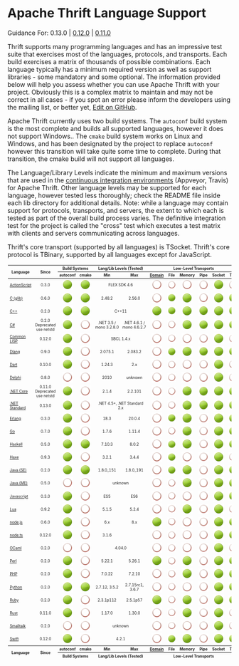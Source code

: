 # Apache Thrift Language Support #

Guidance For: 0.13.0 | 
[0.12.0](https://github.com/apache/thrift/blob/v0.12.0/LANGUAGES.md) | 
[0.11.0](https://github.com/apache/thrift/blob/0.11.0/LANGUAGES.md)

Thrift supports many programming languages and has an impressive test suite that
exercises most of the languages, protocols, and transports.  Each build exercises
a matrix of thousands of possible combinations.  Each language typically has a 
minimum required version as well as support libraries - some mandatory and some
optional.  The information provided below will help you assess whether you can
use Apache Thrift with your project.  Obviously this is a complex matrix to
maintain and may not be correct in all cases - if you spot an error please inform
the developers using the mailing list, or better yet,
[Edit on GitHub](https://github.com/apache/thrift/edit/master/LANGUAGES.md).

Apache Thrift currently uses two build systems.  The `autoconf` build system is
the most complete and builds all supported languages, however it does not support
Windows..  The `cmake` build system works on Linux and Windows, and has been
designated by the project to replace `autoconf` however this transition will
take quite some time to complete.  During that transition, the cmake build will
not support all languages.

The Language/Library Levels indicate the minimum and maximum versions that are
used in the [continuous integration environments](build/docker/README.md)
(Appveyor, Travis) for Apache Thrift.  Other language levels may be supported
for each language, however tested less thoroughly; check the README file inside
each lib directory for additional details.  Note: while a language may contain
support for protocols, transports, and servers, the extent to which each is tested
as part of the overall build process varies.  The definitive integration test for
the project is called the "cross" test which executes a test matrix with clients
and servers communicating across languages.

Thrift's core transport (supported by all languages) is TSocket.
Thrift's core protocol is TBinary, supported by all languages except for JavaScript.

<table style="font-size: 60%; padding: 1px;">
<thead>
<tr>
<th rowspan=2>Language</th>
<th rowspan=2 align=center>Since</th>
<th colspan=2 align=center>Build Systems</th>
<th colspan=2 align=center>Lang/Lib Levels (Tested)</th>
<th colspan=6 align=center>Low-Level Transports</th>
<th colspan=4 align=center>Transport Wrappers</th>
<th colspan=4 align=center>Protocols</th>
<th colspan=5 align=center>Servers</th>
<th rowspan=2>Open Issues</th>
</tr>
<tr>
<!-- Build Systems ---------><th>autoconf</th><th>cmake</th>
<!-- Lang/Lib Levels -------><th>Min</th><th>Max</th>
<!-- Low-Level Transports --><th><a href="https://en.wikipedia.org/wiki/Unix_domain_socket">Domain</a></th><th>&nbsp;File&nbsp;</th><th>Memory</th><th>&nbsp;Pipe&nbsp;</th><th>Socket</th><th>&nbsp;TLS&nbsp;</th>
<!-- Transport Wrappers ----><th>Framed</th><th>Header</th><th>&nbsp;http&nbsp;</th><th>&nbsp;zlib&nbsp;</th>
<!-- Protocols -------------><th><a href="doc/specs/thrift-binary-protocol.md">Binary</a></th><th><a href="doc/specs/thrift-compact-protocol.md">Compact</a></th><th>&nbsp;JSON&nbsp;</th><th>Multiplex</th>
<!-- Servers ---------------><th>Forking</th><th>Nonblocking</th><th>Simple</th><th>Threaded</th><th>ThreadPool</th>
</tr>
</thead>
<tbody>
<tr align=center>
<td align=left><a href="https://github.com/apache/thrift/blob/master/lib/as3/README.md">ActionScript</a></td>
<!-- Since -----------------><td>0.3.0</td>
<!-- Build Systems ---------><td><img src="doc/images/cgrn.png" alt="Yes"/></td><td><img src="doc/images/cgrn.png" alt="Yes"/></td>
<!-- Language Levels -------><td colspan=2>FLEX SDK 4.6</td>
<!-- Low-Level Transports --><td><img src="doc/images/cred.png" alt=""/></td><td><img src="doc/images/cred.png" alt=""/></td><td><img src="doc/images/cred.png" alt=""/></td><td><img src="doc/images/cred.png" alt=""/></td><td><img src="doc/images/cgrn.png" alt="Yes"/></td><td><img src="doc/images/cred.png" alt=""/></td>
<!-- Transport Wrappers ----><td><img src="doc/images/cred.png" alt=""/></td><td><img src="doc/images/cred.png" alt=""/></td><td><img src="doc/images/cgrn.png" alt="Yes"/></td><td><img src="doc/images/cred.png" alt=""/></td>
<!-- Protocols -------------><td><img src="doc/images/cgrn.png" alt="Yes"/></td><td><img src="doc/images/cred.png" alt=""/></td><td><img src="doc/images/cred.png" alt=""/></td><td><img src="doc/images/cred.png" alt=""/></td>
<!-- Servers ---------------><td><img src="doc/images/cred.png" alt=""/></td><td><img src="doc/images/cred.png" alt=""/></td><td><img src="doc/images/cred.png" alt=""/></td><td><img src="doc/images/cred.png" alt=""/></td><td><img src="doc/images/cred.png" alt=""/></td>
<td align=left><a href="https://issues.apache.org/jira/issues/?jql=project%20%3D%20THRIFT%20AND%20component%20in%20(%22AS3%20-%20Compiler%22%2C%20%22AS3%20-%20Library%22)%20and%20status%20not%20in%20(fixed%2C%20resolved%2C%20closed)">ActionScript</a></td>
</tr>
<tr align=center>
<td align=left><a href="https://github.com/apache/thrift/blob/master/lib/c_glib/README.md">C (glib)</a></td>
<!-- Since -----------------><td>0.6.0</td>
<!-- Build Systems ---------><td><img src="doc/images/cgrn.png" alt="Yes"/></td><td><img src="doc/images/cgrn.png" alt="Yes"/></td>
<!-- Language Levels -------><td>2.48.2</td><td>2.56.0</td>
<!-- Low-Level Transports --><td><img src="doc/images/cred.png" alt=""/></td><td><img src="doc/images/cgrn.png" alt="Yes"/></td><td><img src="doc/images/cgrn.png" alt="Yes"/></td><td><img src="doc/images/cred.png" alt=""/></td><td><img src="doc/images/cgrn.png" alt="Yes"/></td><td><img src="doc/images/cgrn.png" alt="Yes"/></td>
<!-- Transport Wrappers ----><td><img src="doc/images/cgrn.png" alt="Yes"/></td><td><img src="doc/images/cred.png" alt=""/></td><td><img src="doc/images/cred.png" alt=""/></td><td><img src="doc/images/cred.png" alt=""/></td>
<!-- Protocols -------------><td><img src="doc/images/cgrn.png" alt="Yes"/></td><td><img src="doc/images/cgrn.png" alt="Yes"/></td><td><img src="doc/images/cred.png" alt=""/></td><td><img src="doc/images/cgrn.png" alt="Yes"/></td>
<!-- Servers ---------------><td><img src="doc/images/cred.png" alt=""/></td><td><img src="doc/images/cred.png" alt=""/></td><td><img src="doc/images/cgrn.png" alt="Yes"/></td><td><img src="doc/images/cred.png" alt=""/></td><td><img src="doc/images/cred.png" alt=""/></td>
<td align=left><a href="https://issues.apache.org/jira/issues/?jql=project%20%3D%20THRIFT%20AND%20component%20in%20(%22C%20glib%20-%20Compiler%22%2C%20%22C%20glib%20-%20Library%22)%20and%20status%20not%20in%20(fixed%2C%20resolved%2C%20closed)">C (glib)</a></td>
</tr>
<tr align=center>
<td align=left><a href="https://github.com/apache/thrift/blob/master/lib/cpp/README.md">C++</a></td>
<!-- Since -----------------><td>0.2.0</td>
<!-- Build Systems ---------><td><img src="doc/images/cgrn.png" alt="Yes"/></td><td><img src="doc/images/cgrn.png" alt="Yes"/></td>
<!-- Language Levels -------><td colspan=2>C++11</td>
<!-- Low-Level Transports --><td><img src="doc/images/cgrn.png" alt="Yes"/></td><td><img src="doc/images/cgrn.png" alt="Yes"/></td><td><img src="doc/images/cgrn.png" alt="Yes"/></td><td><img src="doc/images/cgrn.png" alt="Yes"/></td><td><img src="doc/images/cgrn.png" alt="Yes"/></td><td><img src="doc/images/cgrn.png" alt="Yes"/></td>
<!-- Transport Wrappers ----><td><img src="doc/images/cgrn.png" alt="Yes"/></td><td><img src="doc/images/cgrn.png" alt="Yes"/></td><td><img src="doc/images/cgrn.png" alt="Yes"/></td><td><img src="doc/images/cgrn.png" alt="Yes"/></td>
<!-- Protocols -------------><td><img src="doc/images/cgrn.png" alt="Yes"/></td><td><img src="doc/images/cgrn.png" alt="Yes"/></td><td><img src="doc/images/cgrn.png" alt="Yes"/></td><td><img src="doc/images/cgrn.png" alt="Yes"/></td>
<!-- Servers ---------------><td><img src="doc/images/cred.png" alt=""/></td><td><img src="doc/images/cgrn.png" alt="Yes"/></td><td><img src="doc/images/cgrn.png" alt="Yes"/></td><td><img src="doc/images/cgrn.png" alt="Yes"/></td><td><img src="doc/images/cgrn.png" alt="Yes"/></td>
<td align=left><a href="https://issues.apache.org/jira/issues/?jql=project%20%3D%20THRIFT%20AND%20component%20in%20(%22C%2B%2B%20-%20Compiler%22%2C%20%22C%2B%2B%20-%20Library%22)%20and%20status%20not%20in%20(fixed%2C%20resolved%2C%20closed)">C++</a></td>
</tr>
<tr align=center>
<td align=left><a href="https://github.com/apache/thrift/blob/master/lib/csharp/README.md">C#</a></td>
<!-- Since -----------------><td>0.2.0<br>Deprecated<br>use netstd</td>
<!-- Build Systems ---------><td><img src="doc/images/cgrn.png" alt="Yes"/></td><td><img src="doc/images/cred.png" alt=""/></td>
<!-- Language Levels -------><td>.NET&nbsp;3.5 / mono&nbsp;3.2.8.0</td><td>.NET&nbsp;4.6.1 / mono&nbsp;4.6.2.7</td>
<!-- Low-Level Transports --><td><img src="doc/images/cred.png" alt=""/></td><td><img src="doc/images/cred.png" alt=""/></td><td><img src="doc/images/cgrn.png" alt="Yes"/></td><td><img src="doc/images/cgrn.png" alt="Yes"/></td><td><img src="doc/images/cgrn.png" alt="Yes"/></td><td><img src="doc/images/cgrn.png" alt="Yes"/></td>
<!-- Transport Wrappers ----><td><img src="doc/images/cgrn.png" alt="Yes"/></td><td><img src="doc/images/cred.png" alt=""/></td><td><img src="doc/images/cgrn.png" alt="Yes"/></td><td><img src="doc/images/cred.png" alt=""/></td>
<!-- Protocols -------------><td><img src="doc/images/cgrn.png" alt="Yes"/></td><td><img src="doc/images/cgrn.png" alt="Yes"/></td><td><img src="doc/images/cgrn.png" alt="Yes"/></td><td><img src="doc/images/cgrn.png" alt="Yes"/></td>
<!-- Servers ---------------><td><img src="doc/images/cred.png" alt=""/></td><td><img src="doc/images/cred.png" alt=""/></td><td><img src="doc/images/cgrn.png" alt="Yes"/></td><td><img src="doc/images/cgrn.png" alt="Yes"/></td><td><img src="doc/images/cgrn.png" alt="Yes"/></td>
<td align=left><a href="https://issues.apache.org/jira/issues/?jql=project%20%3D%20THRIFT%20AND%20component%20in%20(%22C%23%20-%20Compiler%22%2C%20%22C%23%20-%20Library%22)%20and%20status%20not%20in%20(fixed%2C%20resolved%2C%20closed)">C# (.NET)</a></td>
</tr>
<tr align=center>
<td align=left><a href="https://github.com/apache/thrift/blob/master/lib/cl/README.md">Common LISP</a></td>
<!-- Since -----------------><td>0.12.0</td>
<!-- Build Systems ---------><td><img src="doc/images/cgrn.png" alt="Yes"/></td><td><img src="doc/images/cred.png" alt=""/></td>
<!-- Language Levels -------><td colspan=2>SBCL 1.4.x</td>
<!-- Low-Level Transports --><td><img src="doc/images/cred.png" alt=""/></td><td><img src="doc/images/cred.png" alt="Yes"/></td><td><img src="doc/images/cred.png" alt=""/></td><td><img src="doc/images/cred.png" alt=""/></td><td><img src="doc/images/cgrn.png" alt="Yes"/></td><td><img src="doc/images/cred.png" alt=""/></td>
<!-- Transport Wrappers ----><td><img src="doc/images/cgrn.png" alt="Yes"/></td><td><img src="doc/images/cred.png" alt=""/></td><td><img src="doc/images/cred.png" alt=""/></td><td><img src="doc/images/cred.png" alt=""/></td>
<!-- Protocols -------------><td><img src="doc/images/cgrn.png" alt="Yes"/></td><td><img src="doc/images/cred.png" alt="Yes"/></td><td><img src="doc/images/cred.png" alt=""/></td><td><img src="doc/images/cgrn.png" alt="Yes"/></td>
<!-- Servers ---------------><td><img src="doc/images/cred.png" alt=""/></td><td><img src="doc/images/cred.png" alt="Yes"/></td><td><img src="doc/images/cgrn.png" alt=""/></td><td><img src="doc/images/cred.png" alt=""/></td><td><img src="doc/images/cred.png" alt=""/></td>
<td align=left><a href="https://issues.apache.org/jira/issues/?jql=project%20%3D%20THRIFT%20AND%20component%20in%20(%22Common%20LISP%20-%20Compiler%22%2C%20%22Common%20LISP%20-%20Library%22)%20and%20status%20not%20in%20(fixed%2C%20resolved%2C%20closed)">Common LISP</a></td>
</tr>
<tr align=center>
<td align=left><a href="https://github.com/apache/thrift/blob/master/lib/d/README.md">Dlang</a></td>
<!-- Since -----------------><td>0.9.0</td>
<!-- Build Systems ---------><td><img src="doc/images/cgrn.png" alt="Yes"/></td><td><img src="doc/images/cred.png" alt=""/></td>
<!-- Language Levels -------><td>2.075.1</td><td>2.083.2</td>
<!-- Low-Level Transports --><td><img src="doc/images/cred.png" alt=""/></td><td><img src="doc/images/cgrn.png" alt="Yes"/></td><td><img src="doc/images/cgrn.png" alt="Yes"/></td><td><img src="doc/images/cgrn.png" alt="Yes"/></td><td><img src="doc/images/cgrn.png" alt="Yes"/></td><td><img src="doc/images/cgrn.png" alt="Yes"/></td>
<!-- Transport Wrappers ----><td><img src="doc/images/cgrn.png" alt="Yes"/></td><td><img src="doc/images/cred.png" alt=""/></td><td><img src="doc/images/cgrn.png" alt="Yes"/></td><td><img src="doc/images/cgrn.png" alt="Yes"/></td>
<!-- Protocols -------------><td><img src="doc/images/cgrn.png" alt="Yes"/></td><td><img src="doc/images/cgrn.png" alt="Yes"/></td><td><img src="doc/images/cgrn.png" alt="Yes"/></td><td><img src="doc/images/cred.png" alt=""/></td>
<!-- Servers ---------------><td><img src="doc/images/cred.png" alt=""/></td><td><img src="doc/images/cgrn.png" alt="Yes"/></td><td><img src="doc/images/cgrn.png" alt="Yes"/></td><td><img src="doc/images/cgrn.png" alt="Yes"/></td><td><img src="doc/images/cgrn.png" alt="Yes"/></td>
<td align=left><a href="https://issues.apache.org/jira/issues/?jql=project%20%3D%20THRIFT%20AND%20component%20in%20(%22D%20-%20Compiler%22%2C%20%22D%20-%20Library%22)%20and%20status%20not%20in%20(fixed%2C%20resolved%2C%20closed)">D</a></td>
</tr>
<tr align=center>
<td align=left><a href="https://github.com/apache/thrift/blob/master/lib/dart/README.md">Dart</a></td>
<!-- Since -----------------><td>0.10.0</td>
<!-- Build Systems ---------><td><img src="doc/images/cgrn.png" alt="Yes"/></td><td><img src="doc/images/cred.png" alt=""/></td>
<!-- Language Levels -------><td>1.24.3</td><td>2.x</td>
<!-- Low-Level Transports --><td><img src="doc/images/cred.png" alt=""/></td><td><img src="doc/images/cred.png" alt=""/></td><td><img src="doc/images/cred.png" alt=""/></td><td><img src="doc/images/cred.png" alt=""/></td><td><img src="doc/images/cgrn.png" alt="Yes"/></td><td><img src="doc/images/cred.png" alt=""/></td>
<!-- Transport Wrappers ----><td><img src="doc/images/cgrn.png" alt="Yes"/></td><td><img src="doc/images/cred.png" alt=""/></td><td><img src="doc/images/cgrn.png" alt="Yes"/></td><td><img src="doc/images/cred.png" alt=""/></td>
<!-- Protocols -------------><td><img src="doc/images/cgrn.png" alt="Yes"/></td><td><img src="doc/images/cgrn.png" alt="Yes"/></td><td><img src="doc/images/cgrn.png" alt="Yes"/></td><td><img src="doc/images/cgrn.png" alt="Yes"/></td>
<!-- Servers ---------------><td><img src="doc/images/cred.png" alt=""/></td><td><img src="doc/images/cred.png" alt=""/></td><td><img src="doc/images/cred.png" alt=""/></td><td><img src="doc/images/cred.png" alt=""/></td><td><img src="doc/images/cred.png" alt=""/></td>
<td align=left><a href="https://issues.apache.org/jira/issues/?jql=project%20%3D%20THRIFT%20AND%20component%20in%20(%22Dart%20-%20Compiler%22%2C%20%22Dart%20-%20Library%22)%20and%20status%20not%20in%20(fixed%2C%20resolved%2C%20closed)">Dart</a></td>
</tr>
<tr align=center>
<td align=left><a href="https://github.com/apache/thrift/blob/master/lib/delphi/README.md">Delphi</a></td>
<!-- Since -----------------><td>0.8.0</td>
<!-- Build Systems ---------><td><img src="doc/images/cred.png" alt=""/></td><td><img src="doc/images/cred.png" alt=""/></td>
<!-- Language Levels -------><td>2010</td><td>unknown</td>
<!-- Low-Level Transports --><td><img src="doc/images/cred.png" alt=""/></td><td><img src="doc/images/cred.png" alt=""/></td><td><img src="doc/images/cred.png" alt=""/></td><td><img src="doc/images/cred.png" alt=""/></td><td><img src="doc/images/cgrn.png" alt="Yes"/></td><td><img src="doc/images/cred.png" alt=""/></td>
<!-- Transport Wrappers ----><td><img src="doc/images/cgrn.png" alt="Yes"/></td><td><img src="doc/images/cred.png" alt=""/></td><td><img src="doc/images/cgrn.png" alt="Yes"/></td><td><img src="doc/images/cred.png" alt=""/></td>
<!-- Protocols -------------><td><img src="doc/images/cgrn.png" alt="Yes"/></td><td><img src="doc/images/cgrn.png" alt="Yes"/></td><td><img src="doc/images/cgrn.png" alt="Yes"/></td><td><img src="doc/images/cgrn.png" alt="Yes"/></td>
<!-- Servers ---------------><td><img src="doc/images/cred.png" alt=""/></td><td><img src="doc/images/cred.png" alt=""/></td><td><img src="doc/images/cgrn.png" alt="Yes"/></td><td><img src="doc/images/cred.png" alt=""/></td><td><img src="doc/images/cred.png" alt=""/></td>
<td align=left><a href="https://issues.apache.org/jira/issues/?jql=project%20%3D%20THRIFT%20AND%20component%20in%20(%22Delphi%20-%20Compiler%22%2C%20%22Delphi%20-%20Library%22)%20and%20status%20not%20in%20(fixed%2C%20resolved%2C%20closed)">Delphi</a></td>
</tr>
<tr align=center>
<td align=left><a href="https://github.com/apache/thrift/blob/master/lib/netcore/README.md">.NET Core</a></td>
<!-- Since -----------------><td>0.11.0<br>Deprecated<br>use netstd</td>
<!-- Build Systems ---------><td><img src="doc/images/cgrn.png" alt="Yes"/></td><td><img src="doc/images/cred.png" alt=""/></td>
<!-- Language Levels -------><td>2.1.4</td><td>2.2.101</td>
<!-- Low-Level Transports --><td><img src="doc/images/cred.png" alt=""/></td><td><img src="doc/images/cred.png" alt=""/></td><td><img src="doc/images/cgrn.png" alt="Yes"/></td><td><img src="doc/images/cgrn.png" alt="Yes"/></td><td><img src="doc/images/cgrn.png" alt="Yes"/></td><td><img src="doc/images/cgrn.png" alt="Yes"/></td>
<!-- Transport Wrappers ----><td><img src="doc/images/cgrn.png" alt="Yes"/></td><td><img src="doc/images/cred.png" alt=""/></td><td><img src="doc/images/cgrn.png" alt="Yes"/></td><td><img src="doc/images/cred.png" alt=""/></td>
<!-- Protocols -------------><td><img src="doc/images/cgrn.png" alt="Yes"/></td><td><img src="doc/images/cgrn.png" alt="Yes"/></td><td><img src="doc/images/cgrn.png" alt="Yes"/></td><td><img src="doc/images/cgrn.png" alt="Yes"/></td>
<!-- Servers ---------------><td><img src="doc/images/cred.png" alt=""/></td><td><img src="doc/images/cgrn.png" alt="Yes"/></td><td><img src="doc/images/cred.png" alt=""/></td><td><img src="doc/images/cred.png" alt=""/></td><td><img src="doc/images/cred.png" alt=""/></td>
<td align=left><a href="https://issues.apache.org/jira/issues/?jql=project%20%3D%20THRIFT%20AND%20component%20in%20(%22netcore%20-%20Compiler%22%2C%20%22netcore%20-%20Library%22)%20and%20status%20not%20in%20(fixed%2C%20resolved%2C%20closed)">.NET Core</a></td>
</tr>
<tr align=center>
<td align=left><a href="https://github.com/apache/thrift/blob/master/lib/netstd/README.md">.NET Standard</a></td>
<!-- Since -----------------><td>0.13.0</td>
<!-- Build Systems ---------><td><img src="doc/images/cgrn.png" alt="Yes"/></td><td><img src="doc/images/cred.png" alt=""/></td>
<!-- Language Levels -------><td colspan=2>.NET 4.5+, .NET Standard 2.x</td>
<!-- Low-Level Transports --><td><img src="doc/images/cred.png" alt=""/></td><td><img src="doc/images/cred.png" alt=""/></td><td><img src="doc/images/cgrn.png" alt="Yes"/></td><td><img src="doc/images/cgrn.png" alt="Yes"/></td><td><img src="doc/images/cgrn.png" alt="Yes"/></td><td><img src="doc/images/cgrn.png" alt="Yes"/></td>
<!-- Transport Wrappers ----><td><img src="doc/images/cgrn.png" alt="Yes"/></td><td><img src="doc/images/cred.png" alt=""/></td><td><img src="doc/images/cgrn.png" alt="Yes"/></td><td><img src="doc/images/cred.png" alt=""/></td>
<!-- Protocols -------------><td><img src="doc/images/cgrn.png" alt="Yes"/></td><td><img src="doc/images/cgrn.png" alt="Yes"/></td><td><img src="doc/images/cgrn.png" alt="Yes"/></td><td><img src="doc/images/cgrn.png" alt="Yes"/></td>
<!-- Servers ---------------><td><img src="doc/images/cred.png" alt=""/></td><td><img src="doc/images/cgrn.png" alt="Yes"/></td><td><img src="doc/images/cred.png" alt=""/></td><td><img src="doc/images/cred.png" alt=""/></td><td><img src="doc/images/cred.png" alt=""/></td>
<td align=left><a href="https://issues.apache.org/jira/issues/?jql=project%20%3D%20THRIFT%20AND%20component%20in%20(%22netstd%20-%20Compiler%22%2C%20%22netstd%20-%20Library%22)%20and%20status%20not%20in%20(fixed%2C%20resolved%2C%20closed)">.NET Standard</a></td>
</tr>
<tr align=center>
<td align=left><a href="https://github.com/apache/thrift/blob/master/lib/erl/README.md">Erlang</a></td>
<!-- Since -----------------><td>0.3.0</td>
<!-- Build Systems ---------><td><img src="doc/images/cgrn.png" alt="Yes"/></td><td><img src="doc/images/cred.png" alt=""/></td>
<!-- Language Levels -------><td>18.3</td><td>20.0.4</td>
<!-- Low-Level Transports --><td><img src="doc/images/cred.png" alt=""/></td><td><img src="doc/images/cgrn.png" alt="Yes"/></td><td><img src="doc/images/cgrn.png" alt="Yes"/></td><td><img src="doc/images/cred.png" alt=""/></td><td><img src="doc/images/cgrn.png" alt="Yes"/></td><td><img src="doc/images/cgrn.png" alt="Yes"/></td>
<!-- Transport Wrappers ----><td><img src="doc/images/cgrn.png" alt="Yes"/></td><td><img src="doc/images/cred.png" alt=""/></td><td><img src="doc/images/cgrn.png" alt="Yes"/></td><td><img src="doc/images/cred.png" alt=""/></td>
<!-- Protocols -------------><td><img src="doc/images/cgrn.png" alt="Yes"/></td><td><img src="doc/images/cgrn.png" alt="Yes"/></td><td><img src="doc/images/cgrn.png" alt="Yes"/></td><td><img src="doc/images/cgrn.png" alt="Yes"/></td>
<!-- Servers ---------------><td><img src="doc/images/cred.png" alt=""/></td><td><img src="doc/images/cred.png" alt=""/></td><td><img src="doc/images/cgrn.png" alt="Yes"/></td><td><img src="doc/images/cred.png" alt=""/></td><td><img src="doc/images/cred.png" alt=""/></td>
<td align=left><a href="https://issues.apache.org/jira/issues/?jql=project%20%3D%20THRIFT%20AND%20component%20in%20(%22Erlang%20-%20Compiler%22%2C%20%22Erlang%20-%20Library%22)%20and%20status%20not%20in%20(fixed%2C%20resolved%2C%20closed)">Erlang</a></td>
</tr>
<tr align=center>
<td align=left><a href="https://github.com/apache/thrift/blob/master/lib/go/README.md">Go</a></td>
<!-- Since -----------------><td>0.7.0</td>
<!-- Build Systems ---------><td><img src="doc/images/cgrn.png" alt="Yes"/></td><td><img src="doc/images/cred.png" alt=""/></td>
<!-- Language Levels -------><td>1.7.6</td><td>1.11.4</td>
<!-- Low-Level Transports --><td><img src="doc/images/cred.png" alt=""/></td><td><img src="doc/images/cred.png" alt=""/></td><td><img src="doc/images/cgrn.png" alt="Yes"/></td><td><img src="doc/images/cred.png" alt=""/></td><td><img src="doc/images/cgrn.png" alt="Yes"/></td><td><img src="doc/images/cgrn.png" alt="Yes"/></td>
<!-- Transport Wrappers ----><td><img src="doc/images/cgrn.png" alt="Yes"/></td><td><img src="doc/images/cred.png" alt=""/></td><td><img src="doc/images/cgrn.png" alt="Yes"/></td><td><img src="doc/images/cgrn.png" alt="Yes"/></td>
<!-- Protocols -------------><td><img src="doc/images/cgrn.png" alt="Yes"/></td><td><img src="doc/images/cgrn.png" alt="Yes"/></td><td><img src="doc/images/cgrn.png" alt="Yes"/></td><td><img src="doc/images/cgrn.png" alt="Yes"/></td>
<!-- Servers ---------------><td><img src="doc/images/cred.png" alt=""/></td><td><img src="doc/images/cred.png" alt=""/></td><td><img src="doc/images/cgrn.png" alt="Yes"/></td><td><img src="doc/images/cred.png" alt=""/></td><td><img src="doc/images/cred.png" alt=""/></td>
<td align=left><a href="https://issues.apache.org/jira/issues/?jql=project%20%3D%20THRIFT%20AND%20component%20in%20(%22Go%20-%20Compiler%22%2C%20%22Go%20-%20Library%22)%20and%20status%20not%20in%20(fixed%2C%20resolved%2C%20closed)">Go</a></td>
</tr>
<tr align=center>
<td align=left><a href="https://github.com/apache/thrift/blob/master/lib/hs/README.md">Haskell</a></td>
<!-- Since -----------------><td>0.5.0</td>
<!-- Build Systems ---------><td><img src="doc/images/cgrn.png" alt="Yes"/></td><td><img src="doc/images/cgrn.png" alt="Yes"/></td>
<!-- Language Levels -------><td>7.10.3</td><td>8.0.2</td>
<!-- Low-Level Transports --><td><img src="doc/images/cred.png" alt=""/></td><td><img src="doc/images/cgrn.png" alt="Yes"/></td><td><img src="doc/images/cgrn.png" alt="Yes"/></td><td><img src="doc/images/cred.png" alt=""/></td><td><img src="doc/images/cgrn.png" alt="Yes"/></td><td><img src="doc/images/cgrn.png" alt="Yes"/></td>
<!-- Transport Wrappers ----><td><img src="doc/images/cgrn.png" alt="Yes"/></td><td><img src="doc/images/cred.png" alt=""/></td><td><img src="doc/images/cgrn.png" alt="Yes"/></td><td><img src="doc/images/cred.png" alt=""/></td>
<!-- Protocols -------------><td><img src="doc/images/cgrn.png" alt="Yes"/></td><td><img src="doc/images/cgrn.png" alt="Yes"/></td><td><img src="doc/images/cgrn.png" alt="Yes"/></td><td><img src="doc/images/cred.png" alt=""/></td>
<!-- Servers ---------------><td><img src="doc/images/cred.png" alt=""/></td><td><img src="doc/images/cred.png" alt=""/></td><td><img src="doc/images/cgrn.png" alt="Yes"/></td><td><img src="doc/images/cgrn.png" alt="Yes"/></td><td><img src="doc/images/cred.png" alt=""/></td>
<td align=left><a href="https://issues.apache.org/jira/issues/?jql=project%20%3D%20THRIFT%20AND%20component%20in%20(%22Haskell%20-%20Compiler%22%2C%20%22Haskell%20-%20Library%22)%20and%20status%20not%20in%20(fixed%2C%20resolved%2C%20closed)">Haskell</a></td>
</tr>
<tr align=center>
<td align=left><a href="https://github.com/apache/thrift/blob/master/lib/haxe/README.md">Haxe</a></td>
<!-- Since -----------------><td>0.9.3</td>
<!-- Build Systems ---------><td><img src="doc/images/cgrn.png" alt="Yes"/></td><td><img src="doc/images/cred.png" alt=""/></td>
<!-- Language Levels -------><td>3.2.1</td><td>3.4.4</td>
<!-- Low-Level Transports --><td><img src="doc/images/cred.png" alt=""/></td><td><img src="doc/images/cgrn.png" alt="Yes"/></td><td><img src="doc/images/cred.png" alt=""/></td><td><img src="doc/images/cred.png" alt=""/></td><td><img src="doc/images/cgrn.png" alt="Yes"/></td><td><img src="doc/images/cred.png" alt=""/></td>
<!-- Transport Wrappers ----><td><img src="doc/images/cgrn.png" alt="Yes"/></td><td><img src="doc/images/cred.png" alt=""/></td><td><img src="doc/images/cgrn.png" alt="Yes"/></td><td><img src="doc/images/cred.png" alt=""/></td>
<!-- Protocols -------------><td><img src="doc/images/cgrn.png" alt="Yes"/></td><td><img src="doc/images/cgrn.png" alt="Yes"/></td><td><img src="doc/images/cgrn.png" alt="Yes"/></td><td><img src="doc/images/cgrn.png" alt="Yes"/></td>
<!-- Servers ---------------><td><img src="doc/images/cred.png" alt=""/></td><td><img src="doc/images/cred.png" alt=""/></td><td><img src="doc/images/cgrn.png" alt="Yes"/></td><td><img src="doc/images/cred.png" alt=""/></td><td><img src="doc/images/cred.png" alt=""/></td>
<td align=left><a href="https://issues.apache.org/jira/issues/?jql=project%20%3D%20THRIFT%20AND%20component%20in%20(%22Haxe%20-%20Compiler%22%2C%20%22Haxe%20-%20Library%22)%20and%20status%20not%20in%20(fixed%2C%20resolved%2C%20closed)">Haxe</a></td>
</tr>
<tr align=center>
<td align=left><a href="https://github.com/apache/thrift/blob/master/lib/java/README.md">Java (SE)</a></td>
<!-- Since -----------------><td>0.2.0</td>
<!-- Build Systems ---------><td><img src="doc/images/cgrn.png" alt="Yes"/></td><td><img src="doc/images/cgrn.png" alt="Yes"/></td>
<!-- Language Levels -------><td>1.8.0_151</td><td>1.8.0_191</td>
<!-- Low-Level Transports --><td><img src="doc/images/cred.png" alt=""/></td><td><img src="doc/images/cgrn.png" alt="Yes"/></td><td><img src="doc/images/cgrn.png" alt="Yes"/></td><td><img src="doc/images/cred.png" alt=""/></td><td><img src="doc/images/cgrn.png" alt="Yes"/></td><td><img src="doc/images/cgrn.png" alt="Yes"/></td>
<!-- Transport Wrappers ----><td><img src="doc/images/cgrn.png" alt="Yes"/></td><td><img src="doc/images/cred.png" alt=""/></td><td><img src="doc/images/cgrn.png" alt="Yes"/></td><td><img src="doc/images/cgrn.png" alt="Yes"/></td>
<!-- Protocols -------------><td><img src="doc/images/cgrn.png" alt="Yes"/></td><td><img src="doc/images/cgrn.png" alt="Yes"/></td><td><img src="doc/images/cgrn.png" alt="Yes"/></td><td><img src="doc/images/cgrn.png" alt="Yes"/></td>
<!-- Servers ---------------><td><img src="doc/images/cred.png" alt=""/></td><td><img src="doc/images/cgrn.png" alt="Yes"/></td><td><img src="doc/images/cgrn.png" alt="Yes"/></td><td><img src="doc/images/cgrn.png" alt="Yes"/></td><td><img src="doc/images/cgrn.png" alt="Yes"/></td>
<td align=left><a href="https://issues.apache.org/jira/issues/?jql=project%20%3D%20THRIFT%20AND%20component%20in%20(%22Java%20-%20Compiler%22%2C%20%22Java%20-%20Library%22)%20and%20status%20not%20in%20(fixed%2C%20resolved%2C%20closed)">Java SE</a></td>
</tr>
<tr align=center>
<td align=left><a href="https://github.com/apache/thrift/blob/master/lib/javame/README.md">Java (ME)</a></td>
<!-- Since -----------------><td>0.5.0</td>
<!-- Build Systems ---------><td><img src="doc/images/cred.png" alt=""/></td><td><img src="doc/images/cred.png" alt=""/></td>
<!-- Language Levels -------><td colspan=2>unknown</td>
<!-- Low-Level Transports --><td><img src="doc/images/cred.png" alt=""/></td><td><img src="doc/images/cred.png" alt=""/></td><td><img src="doc/images/cgrn.png" alt="Yes"/></td><td><img src="doc/images/cred.png" alt=""/></td><td><img src="doc/images/cgrn.png" alt="Yes"/></td><td><img src="doc/images/cgrn.png" alt="Yes"/></td>
<!-- Transport Wrappers ----><td><img src="doc/images/cred.png" alt=""/></td><td><img src="doc/images/cred.png" alt=""/></td><td><img src="doc/images/cgrn.png" alt="Yes"/></td><td><img src="doc/images/cred.png" alt=""/></td>
<!-- Protocols -------------><td><img src="doc/images/cgrn.png" alt="Yes"/></td><td><img src="doc/images/cred.png" alt=""/></td><td><img src="doc/images/cgrn.png" alt="Yes"/></td><td><img src="doc/images/cred.png" alt=""/></td>
<!-- Servers ---------------><td><img src="doc/images/cred.png" alt=""/></td><td><img src="doc/images/cred.png" alt=""/></td><td><img src="doc/images/cred.png" alt=""/></td><td><img src="doc/images/cred.png" alt=""/></td><td><img src="doc/images/cred.png" alt=""/></td>
<td align=left><a href="https://issues.apache.org/jira/issues/?jql=project%20%3D%20THRIFT%20AND%20component%20in%20(%22JavaME%20-%20Compiler%22%2C%20%22JavaME%20-%20Library%22)%20and%20status%20not%20in%20(fixed%2C%20resolved%2C%20closed)">Java ME</a></td>
</tr>
<tr align=center>
<td align=left><a href="https://github.com/apache/thrift/blob/master/lib/js/README.md">Javascript</a></td>
<!-- Since -----------------><td>0.3.0</td>
<!-- Build Systems ---------><td><img src="doc/images/cgrn.png" alt="Yes"/></td><td><img src="doc/images/cred.png" alt=""/></td>
<!-- Language Levels -------><td>ES5</td><td>ES6</td>
<!-- Low-Level Transports --><td><img src="doc/images/cred.png" alt=""/></td><td><img src="doc/images/cred.png" alt=""/></td><td><img src="doc/images/cred.png" alt=""/></td><td><img src="doc/images/cred.png" alt=""/></td><td><img src="doc/images/cgrn.png" alt="Yes"/></td><td><img src="doc/images/cgrn.png" alt="Yes"/></td>
<!-- Transport Wrappers ----><td><img src="doc/images/cred.png" alt=""/></td><td><img src="doc/images/cred.png" alt=""/></td><td><img src="doc/images/cgrn.png" alt="Yes"/></td><td><img src="doc/images/cred.png" alt=""/></td>
<!-- Protocols -------------><td><img src="doc/images/cred.png" alt=""/></td><td><img src="doc/images/cred.png" alt=""/></td><td><img src="doc/images/cgrn.png" alt="Yes"/></td><td><img src="doc/images/cgrn.png" alt="Yes"/></td>
<!-- Servers ---------------><td><img src="doc/images/cred.png" alt=""/></td><td><img src="doc/images/cred.png" alt=""/></td><td><img src="doc/images/cred.png" alt=""/></td><td><img src="doc/images/cred.png" alt=""/></td><td><img src="doc/images/cred.png" alt=""/></td>
<td align=left><a href="https://issues.apache.org/jira/issues/?jql=project%20%3D%20THRIFT%20AND%20component%20in%20(%22Javascript%20-%20Compiler%22%2C%20%22Javascript%20-%20Library%22)%20and%20status%20not%20in%20(fixed%2C%20resolved%2C%20closed)">Javascript</a></td>
</tr>
<tr align=center>
<td align=left><a href="https://github.com/apache/thrift/blob/master/lib/lua/README.md">Lua</a></td>
<!-- Since -----------------><td>0.9.2</td>
<!-- Build Systems ---------><td><img src="doc/images/cgrn.png" alt="Yes"/></td><td><img src="doc/images/cred.png" alt=""/></td>
<!-- Language Levels -------><td>5.1.5</td><td>5.2.4</td>
<!-- Low-Level Transports --><td><img src="doc/images/cred.png" alt=""/></td><td><img src="doc/images/cred.png" alt=""/></td><td><img src="doc/images/cgrn.png" alt="Yes"/></td><td><img src="doc/images/cred.png" alt=""/></td><td><img src="doc/images/cgrn.png" alt="Yes"/></td><td><img src="doc/images/cred.png" alt=""/></td>
<!-- Transport Wrappers ----><td><img src="doc/images/cgrn.png" alt="Yes"/></td><td><img src="doc/images/cred.png" alt=""/></td><td><img src="doc/images/cgrn.png" alt="Yes"/></td><td><img src="doc/images/cred.png" alt=""/></td>
<!-- Protocols -------------><td><img src="doc/images/cgrn.png" alt="Yes"/></td><td><img src="doc/images/cgrn.png" alt="Yes"/></td><td><img src="doc/images/cgrn.png" alt="Yes"/></td><td><img src="doc/images/cred.png" alt=""/></td>
<!-- Servers ---------------><td><img src="doc/images/cred.png" alt=""/></td><td><img src="doc/images/cred.png" alt=""/></td><td><img src="doc/images/cgrn.png" alt="Yes"/></td><td><img src="doc/images/cred.png" alt=""/></td><td><img src="doc/images/cred.png" alt=""/></td>
<td align=left><a href="https://issues.apache.org/jira/issues/?jql=project%20%3D%20THRIFT%20AND%20component%20in%20(%22Lua%20-%20Compiler%22%2C%20%22Lua%20-%20Library%22)%20and%20status%20not%20in%20(fixed%2C%20resolved%2C%20closed)">Lua</a></td>
</tr>
<tr align=center>
<td align=left><a href="https://github.com/apache/thrift/blob/master/lib/nodejs/README.md">node.js</a></td>
<!-- Since -----------------><td>0.6.0</td>
<!-- Build Systems ---------><td><img src="doc/images/cgrn.png" alt="Yes"/></td><td><img src="doc/images/cred.png" alt=""/></td>
<!-- Language Levels -------><td>6.x</td><td>8.x</td>
<!-- Low-Level Transports --><td><img src="doc/images/cgrn.png" alt="Yes"/></td><td><img src="doc/images/cred.png" alt=""/></td><td><img src="doc/images/cred.png" alt=""/></td><td><img src="doc/images/cred.png" alt=""/></td><td><img src="doc/images/cgrn.png" alt="Yes"/></td><td><img src="doc/images/cgrn.png" alt="Yes"/></td>
<!-- Transport Wrappers ----><td><img src="doc/images/cgrn.png" alt="Yes"/></td><td><img src="doc/images/cgrn.png" alt="Yes"/></td><td><img src="doc/images/cgrn.png" alt="Yes"/></td><td><img src="doc/images/cred.png" alt=""/></td>
<!-- Protocols -------------><td><img src="doc/images/cgrn.png" alt="Yes"/></td><td><img src="doc/images/cgrn.png" alt="Yes"/></td><td><img src="doc/images/cgrn.png" alt="Yes"/></td><td><img src="doc/images/cgrn.png" alt="Yes"/></td>
<!-- Servers ---------------><td><img src="doc/images/cred.png" alt=""/></td><td><img src="doc/images/cred.png" alt=""/></td><td><img src="doc/images/cgrn.png" alt="Yes"/></td><td><img src="doc/images/cred.png" alt=""/></td><td><img src="doc/images/cred.png" alt=""/></td>
<td align=left><a href="https://issues.apache.org/jira/issues/?jql=project%20%3D%20THRIFT%20AND%20component%20in%20(%22Node.js%20-%20Compiler%22%2C%20%22Node.js%20-%20Library%22)%20and%20status%20not%20in%20(fixed%2C%20resolved%2C%20closed)">node.js</a></td>
</tr>
<tr align=center>
<td align=left><a href="https://github.com/apache/thrift/blob/master/lib/nodets/README.md">node.ts</a></td>
<!-- Since -----------------><td>0.12.0</td>
<!-- Build Systems ---------><td><img src="doc/images/cgrn.png" alt="Yes"/></td><td><img src="doc/images/cred.png" alt=""/></td>
<!-- Language Levels -------><td>3.1.6</td><td></td>
<!-- Low-Level Transports --><td><img src="doc/images/cred.png" alt=""/></td><td><img src="doc/images/cred.png" alt=""/></td><td><img src="doc/images/cred.png" alt=""/></td><td><img src="doc/images/cred.png" alt=""/></td><td><img src="doc/images/cgrn.png" alt="Yes"/></td><td><img src="doc/images/cgrn.png" alt="Yes"/></td>
<!-- Transport Wrappers ----><td><img src="doc/images/cred.png" alt=""/></td><td><img src="doc/images/cred.png" alt=""/></td><td><img src="doc/images/cred.png" alt=""/></td><td><img src="doc/images/cred.png" alt=""/></td>
<!-- Protocols -------------><td><img src="doc/images/cgrn.png" alt="Yes"/></td><td><img src="doc/images/cred.png" alt=""/></td><td><img src="doc/images/cred.png" alt=""/></td><td><img src="doc/images/cred.png" alt=""/></td>
<!-- Servers ---------------><td><img src="doc/images/cred.png" alt=""/></td><td><img src="doc/images/cred.png" alt=""/></td><td><img src="doc/images/cgrn.png" alt="Yes"/></td><td><img src="doc/images/cred.png" alt=""/></td><td><img src="doc/images/cred.png" alt=""/></td>
<td align=left><a href="https://issues.apache.org/jira/issues/?jql=project%20%3D%20THRIFT%20AND%20component%20in%20(%22TypeScript%20-%20Library%22)%20and%20status%20not%20in%20(fixed%2C%20resolved%2C%20closed)">node.ts</a></td>
</tr>
<tr align=center>
<td align=left><a href="https://github.com/apache/thrift/blob/master/lib/ocaml/README.md">OCaml</a></td>
<!-- Since -----------------><td>0.2.0</td>
<!-- Build Systems ---------><td><img src="doc/images/cred.png" alt=""/></td><td><img src="doc/images/cred.png" alt=""/></td>
<!-- Language Levels -------><td colspan=2>4.04.0</td>
<!-- Low-Level Transports --><td><img src="doc/images/cred.png" alt=""/></td><td><img src="doc/images/cred.png" alt=""/></td><td><img src="doc/images/cred.png" alt=""/></td><td><img src="doc/images/cred.png" alt=""/></td><td><img src="doc/images/cgrn.png" alt="Yes"/></td><td><img src="doc/images/cred.png" alt=""/></td>
<!-- Transport Wrappers ----><td><img src="doc/images/cgrn.png" alt="Yes"/></td><td><img src="doc/images/cred.png" alt=""/></td><td><img src="doc/images/cred.png" alt=""/></td><td><img src="doc/images/cred.png" alt=""/></td>
<!-- Protocols -------------><td><img src="doc/images/cgrn.png" alt="Yes"/></td><td><img src="doc/images/cred.png" alt=""/></td><td><img src="doc/images/cred.png" alt=""/></td><td><img src="doc/images/cred.png" alt=""/></td>
<!-- Servers ---------------><td><img src="doc/images/cred.png" alt=""/></td><td><img src="doc/images/cred.png" alt=""/></td><td><img src="doc/images/cgrn.png" alt="Yes"/></td><td><img src="doc/images/cgrn.png" alt="Yes"/></td><td><img src="doc/images/cred.png" alt=""/></td>
<td align=left><a href="https://issues.apache.org/jira/issues/?jql=project%20%3D%20THRIFT%20AND%20component%20in%20(%22OCaml%20-%20Compiler%22%2C%20%22OCaml%20-%20Library%22)%20and%20status%20not%20in%20(fixed%2C%20resolved%2C%20closed)">OCaml</a></td>
</tr>
<tr align=center>
<td align=left><a href="https://github.com/apache/thrift/blob/master/lib/perl/README.md">Perl</a></td>
<!-- Since -----------------><td>0.2.0</td>
<!-- Build Systems ---------><td><img src="doc/images/cgrn.png" alt="Yes"/></td><td><img src="doc/images/cred.png" alt=""/></td>
<!-- Language Levels -------><td>5.22.1</td><td>5.26.1</td>
<!-- Low-Level Transports --><td><img src="doc/images/cgrn.png" alt="Yes"/></td><td><img src="doc/images/cred.png" alt=""/></td><td><img src="doc/images/cgrn.png" alt="Yes"/></td><td><img src="doc/images/cred.png" alt=""/></td><td><img src="doc/images/cgrn.png" alt="Yes"/></td><td><img src="doc/images/cgrn.png" alt="Yes"/></td>
<!-- Transport Wrappers ----><td><img src="doc/images/cgrn.png" alt="Yes"/></td><td><img src="doc/images/cred.png" alt=""/></td><td><img src="doc/images/cgrn.png" alt="Yes"/></td><td><img src="doc/images/cred.png" alt=""/></td>
<!-- Protocols -------------><td><img src="doc/images/cgrn.png" alt="Yes"/></td><td><img src="doc/images/cred.png" alt=""/></td><td><img src="doc/images/cgrn.png" alt="Yes"/></td><td><img src="doc/images/cgrn.png" alt="Yes"/></td>
<!-- Servers ---------------><td><img src="doc/images/cgrn.png" alt="Yes"/></td><td><img src="doc/images/cred.png" alt=""/></td><td><img src="doc/images/cgrn.png" alt="Yes"/></td><td><img src="doc/images/cred.png" alt=""/></td><td><img src="doc/images/cred.png" alt=""/></td>
<td align=left><a href="https://issues.apache.org/jira/issues/?jql=project%20%3D%20THRIFT%20AND%20component%20in%20(%22Perl%20-%20Compiler%22%2C%20%22Perl%20-%20Library%22)%20and%20status%20not%20in%20(fixed%2C%20resolved%2C%20closed)">Perl</a></td>
</tr>
<tr align=center>
<td align=left><a href="https://github.com/apache/thrift/blob/master/lib/php/README.md">PHP</a></td>
<!-- Since -----------------><td>0.2.0</td>
<!-- Build Systems ---------><td><img src="doc/images/cgrn.png" alt="Yes"/></td><td><img src="doc/images/cred.png" alt=""/></td>
<!-- Language Levels -------><td>7.0.22</td><td>7.2.10</td>
<!-- Low-Level Transports --><td><img src="doc/images/cred.png" alt=""/></td><td><img src="doc/images/cred.png" alt=""/></td><td><img src="doc/images/cgrn.png" alt="Yes"/></td><td><img src="doc/images/cred.png" alt=""/></td><td><img src="doc/images/cgrn.png" alt="Yes"/></td><td><img src="doc/images/cgrn.png" alt="Yes"/></td>
<!-- Transport Wrappers ----><td><img src="doc/images/cgrn.png" alt="Yes"/></td><td><img src="doc/images/cred.png" alt=""/></td><td><img src="doc/images/cgrn.png" alt="Yes"/></td><td><img src="doc/images/cred.png" alt=""/></td>
<!-- Protocols -------------><td><img src="doc/images/cgrn.png" alt="Yes"/></td><td><img src="doc/images/cgrn.png" alt="Yes"/></td><td><img src="doc/images/cgrn.png" alt="Yes"/></td><td><img src="doc/images/cgrn.png" alt="Yes"/></td>
<!-- Servers ---------------><td><img src="doc/images/cgrn.png" alt="Yes"/></td><td><img src="doc/images/cred.png" alt=""/></td><td><img src="doc/images/cgrn.png" alt="Yes"/></td><td><img src="doc/images/cred.png" alt=""/></td><td><img src="doc/images/cred.png" alt=""/></td>
<td align=left><a href="https://issues.apache.org/jira/issues/?jql=project%20%3D%20THRIFT%20AND%20component%20in%20(%22PHP%20-%20Compiler%22%2C%20%22PHP%20-%20Library%22)%20and%20status%20not%20in%20(fixed%2C%20resolved%2C%20closed)">PHP</a></td>
</tr>
<tr align=center>
<td align=left><a href="https://github.com/apache/thrift/blob/master/lib/py/README.md">Python</a></td>
<!-- Since -----------------><td>0.2.0</td>
<!-- Build Systems ---------><td><img src="doc/images/cgrn.png" alt="Yes"/></td><td><img src="doc/images/cgrn.png" alt="Yes"/></td>
<!-- Language Levels -------><td>2.7.12, 3.5.2</td><td>2.7.15rc1, 3.6.7</td>
<!-- Low-Level Transports --><td><img src="doc/images/cred.png" alt=""/></td><td><img src="doc/images/cred.png" alt=""/></td><td><img src="doc/images/cred.png" alt=""/></td><td><img src="doc/images/cred.png" alt=""/></td><td><img src="doc/images/cgrn.png" alt="Yes"/></td><td><img src="doc/images/cgrn.png" alt="Yes"/></td>
<!-- Transport Wrappers ----><td><img src="doc/images/cred.png" alt=""/></td><td><img src="doc/images/cgrn.png" alt="Yes"/></td><td><img src="doc/images/cgrn.png" alt="Yes"/></td><td><img src="doc/images/cgrn.png" alt="Yes"/></td>
<!-- Protocols -------------><td><img src="doc/images/cgrn.png" alt="Yes"/></td><td><img src="doc/images/cgrn.png" alt="Yes"/></td><td><img src="doc/images/cgrn.png" alt="Yes"/></td><td><img src="doc/images/cgrn.png" alt="Yes"/></td>
<!-- Servers ---------------><td><img src="doc/images/cgrn.png" alt="Yes"/></td><td><img src="doc/images/cgrn.png" alt="Yes"/></td><td><img src="doc/images/cgrn.png" alt="Yes"/></td><td><img src="doc/images/cred.png" alt=""/></td><td><img src="doc/images/cred.png" alt=""/></td>
<td align=left><a href="https://issues.apache.org/jira/issues/?jql=project%20%3D%20THRIFT%20AND%20component%20in%20(%22Python%20-%20Compiler%22%2C%20%22Python%20-%20Library%22)%20and%20status%20not%20in%20(fixed%2C%20resolved%2C%20closed)">Python</a></td>
</tr>
<tr align=center>
<td align=left><a href="https://github.com/apache/thrift/blob/master/lib/rb/README.md">Ruby</a></td>
<!-- Since -----------------><td>0.2.0</td>
<!-- Build Systems ---------><td><img src="doc/images/cgrn.png" alt="Yes"/></td><td><img src="doc/images/cred.png" alt=""/></td>
<!-- Language Levels -------><td>2.3.1p112</td><td>2.5.1p57</td>
<!-- Low-Level Transports --><td><img src="doc/images/cgrn.png" alt="Yes"/></td><td><img src="doc/images/cred.png" alt=""/></td><td><img src="doc/images/cgrn.png" alt="Yes"/></td><td><img src="doc/images/cred.png" alt=""/></td><td><img src="doc/images/cgrn.png" alt="Yes"/></td><td><img src="doc/images/cgrn.png" alt="Yes"/></td>
<!-- Transport Wrappers ----><td><img src="doc/images/cgrn.png" alt="Yes"/></td><td><img src="doc/images/cred.png" alt=""/></td><td><img src="doc/images/cgrn.png" alt="Yes"/></td><td><img src="doc/images/cred.png" alt=""/></td>
<!-- Protocols -------------><td><img src="doc/images/cgrn.png" alt="Yes"/></td><td><img src="doc/images/cgrn.png" alt="Yes"/></td><td><img src="doc/images/cgrn.png" alt="Yes"/></td><td><img src="doc/images/cgrn.png" alt="Yes"/></td>
<!-- Servers ---------------><td><img src="doc/images/cred.png" alt=""/></td><td><img src="doc/images/cgrn.png" alt="Yes"/></td><td><img src="doc/images/cgrn.png" alt="Yes"/></td><td><img src="doc/images/cgrn.png" alt="Yes"/></td><td><img src="doc/images/cgrn.png" alt="Yes"/></td>
<td align=left><a href="https://issues.apache.org/jira/issues/?jql=project%20%3D%20THRIFT%20AND%20component%20in%20(%22Ruby%20-%20Compiler%22%2C%20%22Ruby%20-%20Library%22)%20and%20status%20not%20in%20(fixed%2C%20resolved%2C%20closed)">Ruby</a></td>
</tr>
<tr align=center>
<td align=left><a href="https://github.com/apache/thrift/blob/master/lib/rs/README.md">Rust</a></td>
<!-- Since -----------------><td>0.11.0</td>
<!-- Build Systems ---------><td><img src="doc/images/cgrn.png" alt="Yes"/></td><td><img src="doc/images/cred.png" alt=""/></td>
<!-- Language Levels -------><td>1.17.0</td><td>1.30.0</td>
<!-- Low-Level Transports --><td><img src="doc/images/cred.png" alt=""/></td><td><img src="doc/images/cred.png" alt=""/></td><td><img src="doc/images/cgrn.png" alt="Yes"/></td><td><img src="doc/images/cred.png" alt=""/></td><td><img src="doc/images/cgrn.png" alt="Yes"/></td><td><img src="doc/images/cred.png" alt=""/></td>
<!-- Transport Wrappers ----><td><img src="doc/images/cgrn.png" alt="Yes"/></td><td><img src="doc/images/cred.png" alt=""/></td><td><img src="doc/images/cred.png" alt=""/></td><td><img src="doc/images/cred.png" alt=""/></td>
<!-- Protocols -------------><td><img src="doc/images/cgrn.png" alt="Yes"/></td><td><img src="doc/images/cgrn.png" alt="Yes"/></td><td><img src="doc/images/cred.png" alt=""/></td><td><img src="doc/images/cgrn.png" alt="Yes"/></td>
<!-- Servers ---------------><td><img src="doc/images/cred.png" alt=""/></td><td><img src="doc/images/cred.png" alt=""/></td><td><img src="doc/images/cred.png" alt=""/></td><td><img src="doc/images/cgrn.png" alt="Yes"/></td><td><img src="doc/images/cred.png" alt=""/></td>
<td align=left><a href="https://issues.apache.org/jira/issues/?jql=project%20%3D%20THRIFT%20AND%20component%20in%20(%22Rust%20-%20Compiler%22%2C%20%22Rust%20-%20Library%22)%20and%20status%20not%20in%20(fixed%2C%20resolved%2C%20closed)">Rust</a></td>
</tr>
<tr align=center>
<td align=left><a href="https://github.com/apache/thrift/blob/master/lib/st/README.md">Smalltalk</a></td>
<!-- Since -----------------><td>0.2.0</td>
<!-- Build Systems ---------><td><img src="doc/images/cred.png" alt=""/></td><td><img src="doc/images/cred.png" alt=""/></td>
<!-- Language Levels -------><td colspan=2>unknown</td>
<!-- Low-Level Transports --><td><img src="doc/images/cred.png" alt=""/></td><td><img src="doc/images/cred.png" alt=""/></td><td><img src="doc/images/cred.png" alt=""/></td><td><img src="doc/images/cred.png" alt=""/></td><td><img src="doc/images/cgrn.png" alt="Yes"/></td><td><img src="doc/images/cred.png" alt=""/></td>
<!-- Transport Wrappers ----><td><img src="doc/images/cred.png" alt=""/></td><td><img src="doc/images/cred.png" alt=""/></td><td><img src="doc/images/cred.png" alt=""/></td><td><img src="doc/images/cred.png" alt=""/></td>
<!-- Protocols -------------><td><img src="doc/images/cgrn.png" alt="Yes"/></td><td><img src="doc/images/cred.png" alt=""/></td><td><img src="doc/images/cred.png" alt=""/></td><td><img src="doc/images/cred.png" alt=""/></td>
<!-- Servers ---------------><td><img src="doc/images/cred.png" alt=""/></td><td><img src="doc/images/cred.png" alt=""/></td><td><img src="doc/images/cred.png" alt=""/></td><td><img src="doc/images/cred.png" alt=""/></td><td><img src="doc/images/cred.png" alt=""/></td>
<td align=left><a href="https://issues.apache.org/jira/issues/?jql=project%20%3D%20THRIFT%20AND%20component%20in%20(%22Smalltalk%20-%20Compiler%22%2C%20%22Smalltalk%20-%20Library%22)%20and%20status%20not%20in%20(fixed%2C%20resolved%2C%20closed)">Smalltalk</a></td>
</tr>
<tr align=center>
<td align=left><a href="https://github.com/apache/thrift/blob/master/lib/swift/README.md">Swift</a></td>
<!-- Since -----------------><td>0.12.0</td>
<!-- Build Systems ---------><td><img src="doc/images/cgrn.png" alt="Yes"/></td><td><img src="doc/images/cred.png" alt=""/></td>
<!-- Language Levels -------><td colspan=2>4.2.1</td>
<!-- Low-Level Transports --><td><img src="doc/images/cred.png" alt=""/></td><td><img src="doc/images/cgrn.png" alt="Yes"/></td><td><img src="doc/images/cgrn.png" alt="Yes"/></td><td><img src="doc/images/cred.png" alt=""/></td><td><img src="doc/images/cgrn.png" alt="Yes"/></td><td><img src="doc/images/cgrn.png" alt="Yes"/></td>
<!-- Transport Wrappers ----><td><img src="doc/images/cgrn.png" alt="Yes"/></td><td><img src="doc/images/cred.png" alt=""/></td><td><img src="doc/images/cgrn.png" alt="Yes"/></td><td><img src="doc/images/cred.png" alt=""/></td>
<!-- Protocols -------------><td><img src="doc/images/cgrn.png" alt="Yes"/></td><td><img src="doc/images/cgrn.png" alt="Yes"/></td><td><img src="doc/images/cred.png" alt=""/></td><td><img src="doc/images/cgrn.png" alt="Yes"/></td>
<!-- Servers ---------------><td><img src="doc/images/cred.png" alt=""/></td><td><img src="doc/images/cred.png" alt=""/></td><td><img src="doc/images/cred.png" alt=""/></td><td><img src="doc/images/cred.png" alt=""/></td><td><img src="doc/images/cgrn.png" alt="Yes"/></td>
<td align=left><a href="https://issues.apache.org/jira/issues/?jql=project%20%3D%20THRIFT%20AND%20component%20in%20(%22Swift%20-%20Compiler%22%2C%20%22Swift%20-%20Library%22)%20and%20status%20not%20in%20(fixed%2C%20resolved%2C%20closed)">Swift</a></td>
</tr>
</tbody>
<tfoot>
<tr>
<th rowspan=2>Language</th>
<th rowspan=2 align=center>Since</th>
<!-- Build Systems ---------><th>autoconf</th><th>cmake</th>
<!-- Lang/Lib Levels -------><th>Min</th><th>Max</th>
<!-- Low-Level Transports --><th><a href="https://en.wikipedia.org/wiki/Unix_domain_socket">Domain</a></th></th><th>&nbsp;File&nbsp;</th><th>Memory</th><th>&nbsp;Pipe&nbsp;</th><th>Socket</th><th>&nbsp;TLS&nbsp;</th>
<!-- Transport Wrappers ----><th>Framed</th><th>Header</th><th>&nbsp;http&nbsp;</th><th>&nbsp;zlib&nbsp;</th>
<!-- Protocols -------------><th><a href="doc/specs/thrift-binary-protocol.md">Binary</a></th><th><a href="doc/specs/thrift-compact-protocol.md">Compact</a></th><th>&nbsp;JSON&nbsp;</th><th>Multiplex</th>
<!-- Servers ---------------><th>Forking</th><th>Nonblocking</th><th>Simple</th><th>Threaded</th><th>ThreadPool</th>
<th rowspan=2>Open Issues</th>
</tr>
<tr>
<th colspan=2 align=center>Build Systems</th>
<th colspan=2 align=center>Lang/Lib Levels (Tested)</th>
<th colspan=6 align=center>Low-Level Transports</th>
<th colspan=4 align=center>Transport Wrappers</th>
<th colspan=4 align=center>Protocols</th>
<th colspan=5 align=center>Servers</th>
</tr>
</tfoot>
</ft
table>

